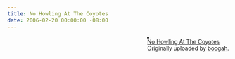 ```yaml
---
title: No Howling At The Coyotes
date: 2006-02-20 00:00:00 -08:00
---
```


<div style="float: right; margin-left: 10px; margin-bottom: 10px;"> <a href="http://www.flickr.com/photos/boogah/101318086/" title="photo sharing"><img src="http://static.flickr.com/42/101318086_191ed81bff_m.jpg" alt="" style="border: solid 2px #000000;" /></a> <br /> <span style="font-size: 0.9em; margin-top: 0px;">  <a href="http://www.flickr.com/photos/boogah/101318086/">No Howling At The Coyotes</a>  <br />  Originally uploaded by <a href="http://www.flickr.com/people/boogah/">boogah</a>. </span></div><br clear="all" />
